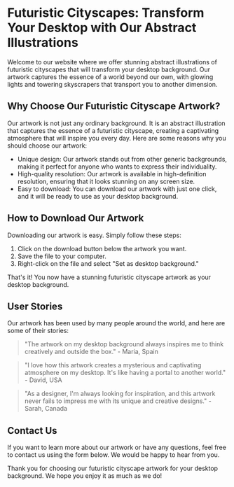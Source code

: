 <!--font:Futura-->

# Futuristic Cityscapes: Transform Your Desktop with Our Abstract Illustrations

Welcome to our website where we offer stunning abstract illustrations of futuristic cityscapes that will transform your desktop background. Our artwork captures the essence of a world beyond our own, with glowing lights and towering skyscrapers that transport you to another dimension.

## Why Choose Our Futuristic Cityscape Artwork?

Our artwork is not just any ordinary background. It is an abstract illustration that captures the essence of a futuristic cityscape, creating a captivating atmosphere that will inspire you every day. Here are some reasons why you should choose our artwork:

- Unique design: Our artwork stands out from other generic backgrounds, making it perfect for anyone who wants to express their individuality.
- High-quality resolution: Our artwork is available in high-definition resolution, ensuring that it looks stunning on any screen size.
- Easy to download: You can download our artwork with just one click, and it will be ready to use as your desktop background.

## How to Download Our Artwork

Downloading our artwork is easy. Simply follow these steps:

1. Click on the download button below the artwork you want.
2. Save the file to your computer.
3. Right-click on the file and select "Set as desktop background."

That's it! You now have a stunning futuristic cityscape artwork as your desktop background.

## User Stories

Our artwork has been used by many people around the world, and here are some of their stories:

> "The artwork on my desktop background always inspires me to think creatively and outside the box." - Maria, Spain

> "I love how this artwork creates a mysterious and captivating atmosphere on my desktop. It's like having a portal to another world." - David, USA

> "As a designer, I'm always looking for inspiration, and this artwork never fails to impress me with its unique and creative designs." - Sarah, Canada

## Contact Us

If you want to learn more about our artwork or have any questions, feel free to contact us using the form below. We would be happy to hear from you.

Thank you for choosing our futuristic cityscape artwork for your desktop background. We hope you enjoy it as much as we do!

<!--

Write me content for website with wallpaper which alt text is:

"A wallpaper featuring an abstract illustration of a dark and futuristic cityscape, with glowing lights and skyscrapers."

The name/title of the page should not be 1:1 copy of the alt text but rather a real content of the website which is using this wallpaper.

- Use markdown format 
- Start with heading
- Heading should be short and concise
- The content should look like a real website 
- The website should not be about the wallpaper, wallpaper is just a related background
- Heading should be contain work "wallpaper" or "background"
- Include real sections like references, contact, user stories, etc. use things relevant to the page purpose.
- Feel free to use structure like headings, bullets, numbering, blockquotes, paragraphs, horizontal lines, etc.
- You can use formatting like bold or _italic_
- You can include UTF-8 emojis
- Links should be only #hash anchors (and you can refer to the document itself)
- Do not include images


---


# Dark Cityscape Wallpaper for Your Futuristic Desktop Background

Welcome to our website, where we provide the perfect wallpaper for your futuristic desktop background. Our abstract illustration of a dark and futuristic cityscape will transport you to another world every time you turn on your computer.

## Why Choose Our Dark Cityscape Wallpaper?

Our wallpaper is not just any ordinary background. It is an abstract illustration that captures the essence of a futuristic cityscape with glowing lights and skyscrapers. The dark color scheme creates a mysterious and captivating atmosphere that will inspire you every day.

Here are some reasons why you should choose our wallpaper:

- High-quality resolution: Our wallpaper is available in high-definition resolution, ensuring that it looks stunning on any screen size.
- Easy to download: You can download our wallpaper with just one click, and it will be ready to use as your desktop background.
- Unique design: Our wallpaper stands out from other generic backgrounds, making it perfect for anyone who wants to express their individuality.

## How to Download Our Wallpaper

Downloading our wallpaper is easy. Simply follow these steps:

1. Click on the download button below.
2. Save the file to your computer.
3. Right-click on the file and select "Set as desktop background."

That's it! You now have a stunning dark cityscape wallpaper as your desktop background.

## User Stories

Our wallpaper has been used by many people around the world, and here are some of their stories:

> "I love the dark and mysterious vibe of this wallpaper. It makes me feel like I'm in a cyberpunk movie." - John, USA

> "This wallpaper is perfect for my gaming setup. It adds a futuristic touch to my desktop." - Sarah, UK

> "I'm an artist, and this wallpaper inspires me every day. The abstract design is so unique and creative." - Michael, Australia

## References

If you want to learn more about our wallpaper or have any questions, feel free to contact us using the form below. We would be happy to hear from you.

Thank you for choosing our dark cityscape wallpaper for your desktop background. We hope you enjoy it as much as we do!


---


Heading should not include word "wallpaper". The website should not be about the wallpaper itself, wallpaper is just a related background, rewrite whole content.


---


# Futuristic Cityscapes: Transform Your Desktop with Our Abstract Illustrations

Welcome to our website where we offer stunning abstract illustrations of futuristic cityscapes that will transform your desktop background. Our artwork captures the essence of a world beyond our own, with glowing lights and towering skyscrapers that transport you to another dimension.

## Why Choose Our Futuristic Cityscape Artwork?

Our artwork is not just any ordinary background. It is an abstract illustration that captures the essence of a futuristic cityscape, creating a captivating atmosphere that will inspire you every day. Here are some reasons why you should choose our artwork:

- Unique design: Our artwork stands out from other generic backgrounds, making it perfect for anyone who wants to express their individuality.
- High-quality resolution: Our artwork is available in high-definition resolution, ensuring that it looks stunning on any screen size.
- Easy to download: You can download our artwork with just one click, and it will be ready to use as your desktop background.

## How to Download Our Artwork

Downloading our artwork is easy. Simply follow these steps:

1. Click on the download button below the artwork you want.
2. Save the file to your computer.
3. Right-click on the file and select "Set as desktop background."

That's it! You now have a stunning futuristic cityscape artwork as your desktop background.

## User Stories

Our artwork has been used by many people around the world, and here are some of their stories:

> "The artwork on my desktop background always inspires me to think creatively and outside the box." - Maria, Spain

> "I love how this artwork creates a mysterious and captivating atmosphere on my desktop. It's like having a portal to another world." - David, USA

> "As a designer, I'm always looking for inspiration, and this artwork never fails to impress me with its unique and creative designs." - Sarah, Canada

## Contact Us

If you want to learn more about our artwork or have any questions, feel free to contact us using the form below. We would be happy to hear from you.

Thank you for choosing our futuristic cityscape artwork for your desktop background. We hope you enjoy it as much as we do!

-->
